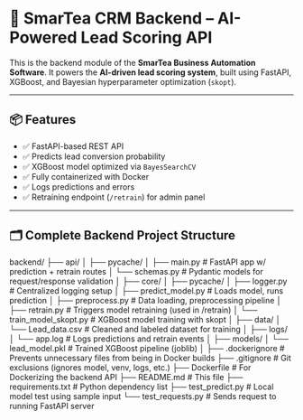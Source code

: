# 🚀 SmarTea CRM Backend – AI-Powered Lead Scoring API

This is the backend module of the **SmarTea Business Automation Software**. It powers the **AI-driven lead scoring system**, built using FastAPI, XGBoost, and Bayesian hyperparameter optimization (`skopt`).

---

## 📦 Features

- ✅ FastAPI-based REST API
- ✅ Predicts lead conversion probability
- ✅ XGBoost model optimized via `BayesSearchCV`
- ✅ Fully containerized with Docker
- ✅ Logs predictions and errors
- ✅ Retraining endpoint (`/retrain`) for admin panel

---

## 🗂️ Complete Backend Project Structure

backend/
├── api/
│ ├── pycache/
│ ├── main.py # FastAPI app w/ prediction + retrain routes
│ └── schemas.py # Pydantic models for request/response validation
│
├── core/
│ ├── pycache/
│ ├── logger.py # Centralized logging setup
│ ├── predict_model.py # Loads model, runs prediction
│ ├── preprocess.py # Data loading, preprocessing pipeline
│ ├── retrain.py # Triggers model retraining (used in /retrain)
│ └── train_model_skopt.py # XGBoost model training with skopt
│
├── data/
│ └── Lead_data.csv # Cleaned and labeled dataset for training
│
├── logs/
│ └── app.log # Logs predictions and retrain events
│
├── models/
│ └── lead_model.pkl # Trained XGBoost pipeline (joblib)
│
├── .dockerignore # Prevents unnecessary files from being in Docker builds
├── .gitignore # Git exclusions (ignores model, venv, logs, etc.)
├── Dockerfile # For Dockerizing the backend API
├── README.md # This file
├── requirements.txt # Python dependency list
├── test_predict.py # Local model test using sample input
└── test_requests.py # Sends request to running FastAPI server